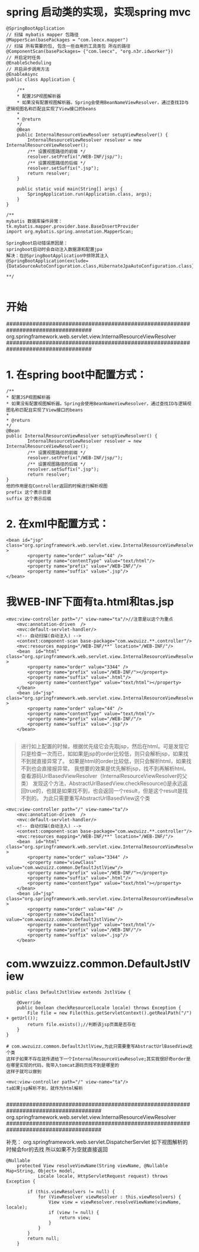 
# spring 启动类的实现，实现spring mvc 
```
@SpringBootApplication
// 扫描 mybatis mapper 包路径
@MapperScan(basePackages = "com.leecx.mapper")
// 扫描 所有需要的包, 包含一些自用的工具类包 所在的路径
@ComponentScan(basePackages= {"com.leecx", "org.n3r.idworker"})
// 开启定时任务
@EnableScheduling
// 开启异步调用方法
@EnableAsync
public class Application {
	
	/**
	* 配置JSP视图解析器
	* 如果没有配置视图解析器。Spring会使用BeanNameViewResolver，通过查找ID与逻辑视图名称匹配且实现了View接口的beans
	* 
	* @return
	*/
	@Bean
	public InternalResourceViewResolver setupViewResolver() {
		InternalResourceViewResolver resolver = new InternalResourceViewResolver();
		/** 设置视图路径的前缀 */
		resolver.setPrefix("/WEB-INF/jsp/");
		/** 设置视图路径的后缀 */
		resolver.setSuffix(".jsp");
		return resolver;
	}

	public static void main(String[] args) {
		SpringApplication.run(Application.class, args);
	}
}

/**
mybatis 数据库操作异常：
tk.mybatis.mapper.provider.base.BaseInsertProvider
import org.mybatis.spring.annotation.MapperScan;

SpringBoot启动错误原因是：
springboot启动时会自动注入数据源和配置jpa 
解决：在@SpringBootApplication中排除其注入 
@SpringBootApplication(exclude={DataSourceAutoConfiguration.class,HibernateJpaAutoConfiguration.class})

**/


```

#  开始

##################################################################################
org.springframework.web.servlet.view.InternalResourceViewResolver
##################################################################################

# 1. 在spring boot中配置方式：

```
/**
* 配置JSP视图解析器
* 如果没有配置视图解析器。Spring会使用BeanNameViewResolver，通过查找ID与逻辑视图名称匹配且实现了View接口的beans
* 
* @return
*/
@Bean
public InternalResourceViewResolver setupViewResolver() {
		InternalResourceViewResolver resolver = new InternalResourceViewResolver();
		/** 设置视图路径的前缀 */
		resolver.setPrefix("/WEB-INF/jsp/");
		/** 设置视图路径的后缀 */
		resolver.setSuffix(".jsp");
		return resolver;
}
他的作用是在Controller返回的时候进行解析视图
prefix 这个表示目录
suffix 这个表示后缀

```


# 2. 在xml中配置方式：

```
<bean id="jsp"  class="org.springframework.web.servlet.view.InternalResourceViewResolver" >
        <property name="order" value="44" />
        <property name="contentType" value="text/html"/>
        <property name="prefix" value="/WEB-INF/"/>
        <property name="suffix" value=".jsp"/>
</bean>

```


# 我WEB-INF下面有ta.html和tas.jsp
```
<mvc:view-controller path="/" view-name="ta"/>//注意是以这个为重点
    <mvc:annotation-driven  />
    <mvc:default-servlet-handler/>
    <!-- 自动扫描(自动注入) -->
    <context:component-scan base-package="com.wwzuizz.**.controller"/>
    <mvc:resources mapping="/WEB-INF/**" location="/WEB-INF/"/>
    <bean  id="html" class="org.springframework.web.servlet.view.InternalResourceViewResolver"  >
        <property name="order" value="3344" />
        <property name="prefix" value="/WEB-INF/"></property>
        <property name="suffix" value=".html"/>
        <property name="contentType" value="text/html"></property>
    </bean>
    <bean id="jsp"  class="org.springframework.web.servlet.view.InternalResourceViewResolver" >
        <property name="order" value="44" />
        <property name="contentType" value="text/html"/>
        <property name="prefix" value="/WEB-INF/"/>
        <property name="suffix" value=".jsp"/>
    </bean>
    
```


> 进行如上配置的时候，根据优先级它会先取jsp，然后在html。可是发现它只是检查一次而已，如如果是jsp的order比较低，则只会解析jsp，如果找不到就直接异常了。
如果是html的order比较低，则只会解析html，如果找不到也会直接报异常。
我想要的效果是优先解析jsp，找不到再解析htnl。
查看源码UrlBasedViewResolver（InternalResourceViewResolver的父类）
发现这个方法，AbstractUrlBasedView.checkResource()是永远返回true的，也就是如果找不到，也会返回一个result，但是这个result是找不到的。
为此只需要重写AbstractUrlBasedView这个类


```
<mvc:view-controller path="/" view-name="ta"/>
    <mvc:annotation-driven  />
    <mvc:default-servlet-handler/>
    <!-- 自动扫描(自动注入) -->
    <context:component-scan base-package="com.wwzuizz.**.controller"/>
    <mvc:resources mapping="/WEB-INF/**" location="/WEB-INF/"/>
    <bean  id="html" class="org.springframework.web.servlet.view.InternalResourceViewResolver"  >
        <property name="order" value="3344" />
        <property name="viewClass" value="com.wwzuizz.common.DefaultJstlView"/>
        <property name="prefix" value="/WEB-INF/"></property>
        <property name="suffix" value=".html"/>
        <property name="contentType" value="text/html"></property>
    </bean>
    <bean id="jsp"  class="org.springframework.web.servlet.view.InternalResourceViewResolver" >
        <property name="order" value="44" />
        <property name="viewClass" value="com.wwzuizz.common.DefaultJstlView"/>
        <property name="contentType" value="text/html"/>
        <property name="prefix" value="/WEB-INF/"/>
        <property name="suffix" value=".jsp"/>
    </bean>

```

# com.wwzuizz.common.DefaultJstlView

```
public class DefaultJstlView extends JstlView {
 
    @Override
    public boolean checkResource(Locale locale) throws Exception {
        File file = new File(this.getServletContext().getRealPath("/") + getUrl());
        return file.exists();//判断该jsp页面是否存在
    }
}

# com.wwzuizz.common.DefaultJstlView,为此只需要重写AbstractUrlBasedView这个类
这样子如果不存在就传递给下一个InternalResourceViewResolve;其实我很好奇order是在哪里实现的代码，我带入tomcat源码页找不到是哪里的
这样子就可以做到

<mvc:view-controller path="/" view-name="ta"/>
ta如果jsp解析不到，就作为html解析


```


#####################################################################################
org.springframework.web.servlet.view.InternalResourceViewResolver
#####################################################################################

补充：
org.springframework.web.servlet.DispatcherServlet
如下视图解析的时候会for的去找 所以如果不为空就直接返回

```
@Nullable
	protected View resolveViewName(String viewName, @Nullable Map<String, Object> model,
			Locale locale, HttpServletRequest request) throws Exception {
 
		if (this.viewResolvers != null) {
			for (ViewResolver viewResolver : this.viewResolvers) {
				View view = viewResolver.resolveViewName(viewName, locale);
				if (view != null) {
					return view;
				}
			}
		}
		return null;
	}

```

















